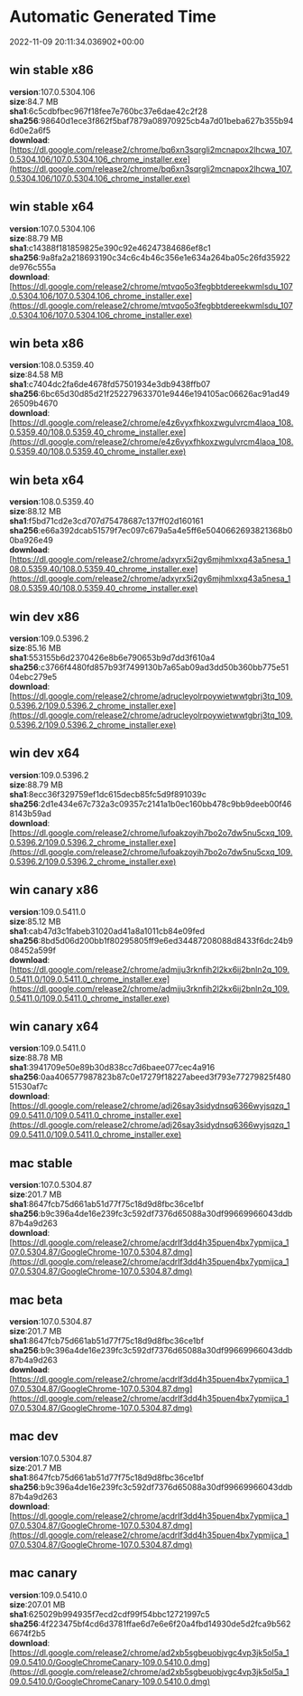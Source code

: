 # Automatic Generated Time
2022-11-09 20:11:34.036902+00:00

## win stable x86
**version**:107.0.5304.106  
**size**:84.7 MB  
**sha1**:6c5cdbfbec967f18fee7e760bc37e6dae42c2f28  
**sha256**:98640d1ece3f862f5baf7879a08970925cb4a7d01beba627b355b946d0e2a6f5  
**download**:[https://dl.google.com/release2/chrome/bq6xn3sqrgli2mcnapox2lhcwa_107.0.5304.106/107.0.5304.106_chrome_installer.exe](https://dl.google.com/release2/chrome/bq6xn3sqrgli2mcnapox2lhcwa_107.0.5304.106/107.0.5304.106_chrome_installer.exe)  

## win stable x64
**version**:107.0.5304.106  
**size**:88.79 MB  
**sha1**:c14388f181859825e390c92e46247384686ef8c1  
**sha256**:9a8fa2a218693190c34c6c4b46c356e1e634a264ba05c26fd35922de976c555a  
**download**:[https://dl.google.com/release2/chrome/mtvqo5o3fegbbtdereekwmlsdu_107.0.5304.106/107.0.5304.106_chrome_installer.exe](https://dl.google.com/release2/chrome/mtvqo5o3fegbbtdereekwmlsdu_107.0.5304.106/107.0.5304.106_chrome_installer.exe)  

## win beta x86
**version**:108.0.5359.40  
**size**:84.58 MB  
**sha1**:c7404dc2fa6de4678fd57501934e3db9438ffb07  
**sha256**:6bc65d30d85d21f252279633701e9446e194105ac06626ac91ad4926509b4670  
**download**:[https://dl.google.com/release2/chrome/e4z6vyxfhkoxzwgulvrcm4laoa_108.0.5359.40/108.0.5359.40_chrome_installer.exe](https://dl.google.com/release2/chrome/e4z6vyxfhkoxzwgulvrcm4laoa_108.0.5359.40/108.0.5359.40_chrome_installer.exe)  

## win beta x64
**version**:108.0.5359.40  
**size**:88.12 MB  
**sha1**:f5bd71cd2e3cd707d75478687c137ff02d160161  
**sha256**:e66a392dcab51579f7ec097c679a5a4e5ff6e5040662693821368b00ba926e49  
**download**:[https://dl.google.com/release2/chrome/adxyrx5i2gy6mjhmlxxq43a5nesa_108.0.5359.40/108.0.5359.40_chrome_installer.exe](https://dl.google.com/release2/chrome/adxyrx5i2gy6mjhmlxxq43a5nesa_108.0.5359.40/108.0.5359.40_chrome_installer.exe)  

## win dev x86
**version**:109.0.5396.2  
**size**:85.16 MB  
**sha1**:553155b6d2370426e8b6e790653b9d7dd3f610a4  
**sha256**:c3766f4480fd857b93f7499130b7a65ab09ad3dd50b360bb775e5104ebc279e5  
**download**:[https://dl.google.com/release2/chrome/adrucleyolrpoywietwwtgbrj3tq_109.0.5396.2/109.0.5396.2_chrome_installer.exe](https://dl.google.com/release2/chrome/adrucleyolrpoywietwwtgbrj3tq_109.0.5396.2/109.0.5396.2_chrome_installer.exe)  

## win dev x64
**version**:109.0.5396.2  
**size**:88.79 MB  
**sha1**:8ecc36f329759ef1dc615decb85fc5d9f891039c  
**sha256**:2d1e434e67c732a3c09357c2141a1b0ec160bb478c9bb9deeb00f468143b59ad  
**download**:[https://dl.google.com/release2/chrome/lufoakzoyih7bo2o7dw5nu5cxq_109.0.5396.2/109.0.5396.2_chrome_installer.exe](https://dl.google.com/release2/chrome/lufoakzoyih7bo2o7dw5nu5cxq_109.0.5396.2/109.0.5396.2_chrome_installer.exe)  

## win canary x86
**version**:109.0.5411.0  
**size**:85.12 MB  
**sha1**:cab47d3c1fabeb31020ad41a8a1011cb84e09fed  
**sha256**:8bd5d06d200bb1f80295805ff9e6ed34487208088d8433f6dc24b908452a599f  
**download**:[https://dl.google.com/release2/chrome/admjju3rknfih2l2kx6ij2bnln2q_109.0.5411.0/109.0.5411.0_chrome_installer.exe](https://dl.google.com/release2/chrome/admjju3rknfih2l2kx6ij2bnln2q_109.0.5411.0/109.0.5411.0_chrome_installer.exe)  

## win canary x64
**version**:109.0.5411.0  
**size**:88.78 MB  
**sha1**:3941709e50e89b30d838cc7d6baee077cec4a916  
**sha256**:0aa406577987823b87c0e17279f18227abeed3f793e77279825f48051530af7c  
**download**:[https://dl.google.com/release2/chrome/adj26say3sidydnsq6366wyjsqzq_109.0.5411.0/109.0.5411.0_chrome_installer.exe](https://dl.google.com/release2/chrome/adj26say3sidydnsq6366wyjsqzq_109.0.5411.0/109.0.5411.0_chrome_installer.exe)  

## mac stable
**version**:107.0.5304.87  
**size**:201.7 MB  
**sha1**:8647fcb75d661ab51d77f75c18d9d8fbc36ce1bf  
**sha256**:b9c396a4de16e239fc3c592df7376d65088a30df99669966043ddb87b4a9d263  
**download**:[https://dl.google.com/release2/chrome/acdrlf3dd4h35puen4bx7ypmijca_107.0.5304.87/GoogleChrome-107.0.5304.87.dmg](https://dl.google.com/release2/chrome/acdrlf3dd4h35puen4bx7ypmijca_107.0.5304.87/GoogleChrome-107.0.5304.87.dmg)  

## mac beta
**version**:107.0.5304.87  
**size**:201.7 MB  
**sha1**:8647fcb75d661ab51d77f75c18d9d8fbc36ce1bf  
**sha256**:b9c396a4de16e239fc3c592df7376d65088a30df99669966043ddb87b4a9d263  
**download**:[https://dl.google.com/release2/chrome/acdrlf3dd4h35puen4bx7ypmijca_107.0.5304.87/GoogleChrome-107.0.5304.87.dmg](https://dl.google.com/release2/chrome/acdrlf3dd4h35puen4bx7ypmijca_107.0.5304.87/GoogleChrome-107.0.5304.87.dmg)  

## mac dev
**version**:107.0.5304.87  
**size**:201.7 MB  
**sha1**:8647fcb75d661ab51d77f75c18d9d8fbc36ce1bf  
**sha256**:b9c396a4de16e239fc3c592df7376d65088a30df99669966043ddb87b4a9d263  
**download**:[https://dl.google.com/release2/chrome/acdrlf3dd4h35puen4bx7ypmijca_107.0.5304.87/GoogleChrome-107.0.5304.87.dmg](https://dl.google.com/release2/chrome/acdrlf3dd4h35puen4bx7ypmijca_107.0.5304.87/GoogleChrome-107.0.5304.87.dmg)  

## mac canary
**version**:109.0.5410.0  
**size**:207.01 MB  
**sha1**:625029b994935f7ecd2cdf99f54bbc12721997c5  
**sha256**:4f223475bf4cd6d3781ffae6d7e6e6f20a4fbd14930de5d2fca9b5626674f2b5  
**download**:[https://dl.google.com/release2/chrome/ad2xb5sgbeuobjvgc4vp3jk5ol5a_109.0.5410.0/GoogleChromeCanary-109.0.5410.0.dmg](https://dl.google.com/release2/chrome/ad2xb5sgbeuobjvgc4vp3jk5ol5a_109.0.5410.0/GoogleChromeCanary-109.0.5410.0.dmg)  

